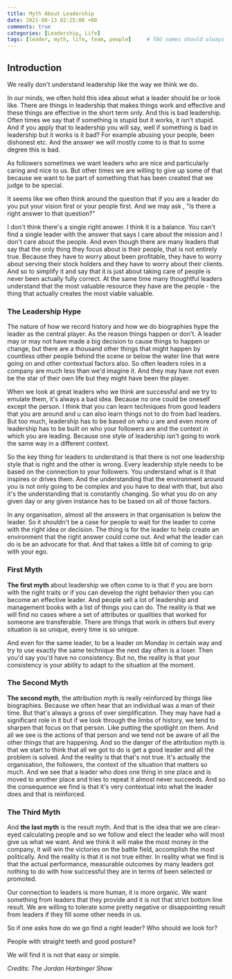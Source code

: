 ```yaml
---
title: Myth About Leadership
date: 2021-08-13 02:25:00 +00
comments: true
categories: [Leadership, Life]
tags: [leader, myth, life, team, people]     # TAG names should always be lowercase
---
```



## Introduction

We really don't understand leadership like the way we think we do.

In our minds, we often hold this idea about what a leader should be or look like. There are things in leadership that makes things work and effective and these things are effective in the short term only. And this is bad leadership. Often times we say that if something is stupid but it works, it isn't stupid. And if you apply that to leadership you will say, well if something is bad in leadership but it works is it bad? For example abusing your people, been dishonest etc. And the answer we will mostly come to is that to some degree this is bad.

As followers sometimes we want leaders who are nice and particularly caring and nice to us. But other times we are willing to give up some of that because we want to be part of something that has been created that we judge to be special.

It seems like we often think around the question that if you are a leader do you put your vision first or your people first. And we may ask , "Is there a right answer to that question?"

I don't think there's a single right answer. I think it is a balance. You can't find a single leader with the answer that says I care about the mission and I don't care about the people. And even though there are many leaders that say that the only thing they focus about is their people, that is not entirely true. Because they have to worry about been profitable, they have to worry about serving their stock holders and they have to worry about their clients. And so to simplify it and say that it is just about taking care of people is never been actually fully correct. At the same time many thoughtful leaders understand that the most valuable resource they have are the people - the thing that actually creates the most viable valuable.

### The Leadership Hype

The nature of how we record history and how we do biographies hype the leader as the central player. As the reason things happen or don't. A leader may or may not have made a big decision to cause things to happen or change, but there are a thousand other things that might happen by countless other people behind the scene or below the water line that were going on and other contextual factors also. So often leaders roles in a company are much less than we'd imagine it. And they may have not even be the star of their own life but they might have been the player.

When we look at great leaders who we think are successful and we try to emulate them, it's always a bad idea. Because no one could be oneself except the person. I think that you can learn techniques from good leaders that you are around and u can also learn things not to do from bad leaders. But too much, leadership has to be based on who u are and even more of leadership has to be built on who your followers are and the context in which you are leading. Because one style of leadership isn't going to work the same way in a different context.

So the key thing for leaders to understand is that there is not one leadership style that is right and the other is wrong. Every leadership style needs to be based on the connection to your followers. You understand what is it that inspires or drives them. And the understanding that the environment around you is not only going to be complex and you have to deal with that, but also it's the understanding that is constantly changing. So what you do on any given day or any given instance has to be based on all of those factors.

In any organisation, almost all the answers in that organisation is below the leader. So it shouldn't be a case for people to wait for the leader to come with the right idea or decision. The thing is for the leader to help create an environment that the right answer could come out. And what the leader can do is be an advocate for that. And that takes a little bit of coming to grip with your ego.

### First Myth

**The first myth** about leadership we often come to is that if you are born with the right traits or if you can develop the right behavior then you can become an effective leader. And people sell a lot of leadership and management books with a list of things you can do. The reality is that we will find no cases where a set of attributes or qualities that worked for someone are transferable. There are things that work in others but every situation is so unique, every time is so unique.

And even for the same leader, to be a leader on Monday in certain way and try to use exactly the same technique the next day often is a loser. Then you'd say you'd have no consistency. But no, the reality is that your consistency is your ability to adapt to the situation at the moment.

### The Second Myth

**The second myth**, the attribution myth is really reinforced by things like biographies. Because we often hear that an individual was a man of their time. But that's always a gross of over simplification. They may have had a significant role in it but if we look through the limbs of history, we tend to sharpen that focus on that person. Like putting the spotlight on them. And all we see is the actions of that person and we tend not be aware of all the other things that are happening. And so the danger of the attribution myth is that we start to think that all we got to do is get a good leader and all the problem is solved. And the reality is that that's not true. It's actually the organisation, the followers, the context of the situation that matters so much. And we see that a leader who does one thing in one place and is moved to another place and tries to repeat it almost never succeeds. And so the consequence we find is that it's very contextual into what the leader does and that is reinforced.

### The Third Myth

And **the last myth** is the result myth. And that is the idea that we are clear-eyed calculating people and so we follow and elect the leader who will most give us what we want. And we think it will make the most money in the company, it will win the victories on the battle field, accomplish the most politically. And the reality is that it is not true either. In reality what we find is that the actual performance, measurable outcomes by many leaders got nothing to do with how successful they are in terms of been selected or promoted.

Our connection to leaders is more human, it is more organic. We want something from leaders that they provide and it is not that strict bottom line result. We are willing to tolerate some pretty negative or disappointing result from leaders if they fill some other needs in us.

So if one asks how do we go find a right leader? Who should we look for?

People with straight teeth and good posture?

We will find it is not that easy or simple.

*Credits: The Jordan Harbinger Show*
